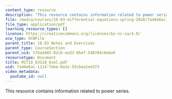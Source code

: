 ```yaml
---
content_type: resource
description: "This resource contains information related to power series. \r\n\r\n"
file: /media/courses/18-03-differential-equations-spring-2010/7a44e6ac11147dee0a1e55c6ea1ee373_MIT18_03S10_6sol.pdf
file_type: application/pdf
learning_resource_types: []
license: https://creativecommons.org/licenses/by-nc-sa/4.0/
ocw_type: OCWFile
parent_title: 18.03 Notes and Exercises
parent_type: CourseSection
parent_uid: 57bad402-02cb-ea33-05ef-548784c0e8a9
resourcetype: Document
title: MIT18_03S10_6sol.pdf
uid: 7a44e6ac-1114-7dee-0a1e-55c6ea1ee373
video_metadata:
  youtube_id: null
---
```

This resource contains information related to power series. 

